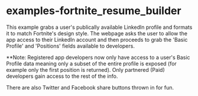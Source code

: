 # examples-fortnite_resume_builder

This example grabs a user's publically available LinkedIn profile and formats it to match Fortnite's design style. The webpage asks the user to allow the app access to their LinkedIn account and then proceeds to grab the 'Basic Profile' and 'Positions' fields available to developers.

**Note: Registered app developers now only have access to a user's Basic Profile data meaning only a subset of the entire profile is exposed (for example only the first position is returned). Only partnered (Paid) developers gain access to the rest of the info.

There are also Twitter and Facebook share buttons thrown in for fun.
